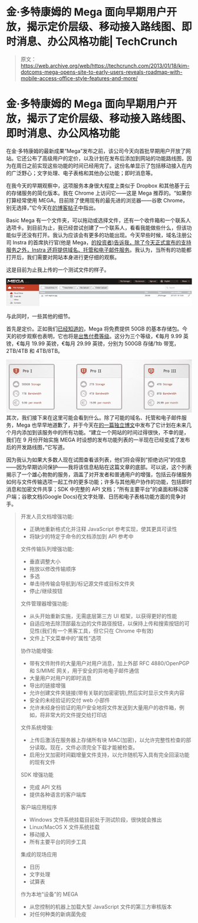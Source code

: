 # 金·多特康姆的 Mega 面向早期用户开放，揭示定价层级、移动接入路线图、即时消息、办公风格功能| TechCrunch

> 原文：<https://web.archive.org/web/https://techcrunch.com/2013/01/18/kim-dotcoms-mega-opens-site-to-early-users-reveals-roadmap-with-mobile-access-office-style-features-and-more/>

# 金·多特康姆的 Mega 面向早期用户开放，揭示了定价层级、移动接入路线图、即时消息、办公风格功能

在金·多特康姆的最新成果“Mega”发布之前，该公司今天向首批早期用户开放了网站。它还公布了高级用户的定价，以及计划在发布后添加到网站的功能路线图，因为在周日之前实现这些功能的时间已经用完了。这份名单显示了包括移动接入在内的广泛野心；文字处理、电子表格和其他办公功能；即时消息等。

在我今天的早期观察中，这项服务本身很大程度上类似于 Dropbox 和其他基于云的存储服务的简化版本。我在 Chrome 上访问它——这是 Mega 推荐的。“如果你打算经常使用 MEGA，目前除了使用现有的最先进的浏览器——谷歌 Chrome，别无选择，”它今天在[的博客帖子](https://web.archive.org/web/20230305153348/https://mega.co.nz/#blog_2)中指出。

Basic Mega 有一个文件夹，可以拖动或选择文件，还有一个收件箱和一个联系人选项卡。到目前为止，我已经尝试创建了一个联系人，看看我能做些什么，但该功能似乎还没有打开。我认为应该会有更多的功能出现。今天早些时候，域名注册公司 Instra 的首席执行官(他是 Mega，[的投资者)告诉我，除了今天正式宣布的支持服务之外，Instra 还将提供域名、托管和电子邮件服务](https://web.archive.org/web/20230305153348/https://techcrunch.com/2013/01/18/instra-ceo-and-mega-investor-brian-clarkson-we-will-do-everything-we-can-to-protect-innovation/)。我认为，当所有的功能都打开后，我们需要对网站本身进行更仔细的观察。

这是目前为止我上传的一个测试文件的样子。

![mega screenshot](img/59fa76ba8051585be1f2377232fc8a75.png)

与此同时，一些其他的细节。

首先是定价。正如我们[已经知道的](https://web.archive.org/web/20230305153348/http://www.techmeme.com/130117/p50#a130117p50)，Mega 将免费提供 50GB 的基本存储包。今天的初步观察也表明，它也将是[出售付费等级](https://web.archive.org/web/20230305153348/https://mega.co.nz/#pro)。这分为三个等级，€每月 9.99 英镑，€每月 19.99 英镑，€每月 29.99 英镑，分别为 500GB 存储/1tb 带宽，2TB/4TB 和 4TB/8TB。

![mega tiers](img/6a4f52c5ae9a8c65a899cd67e81ffe7f.png)
其次，我们接下来在这里可能会看到什么。除了可能的域名、托管和电子邮件服务，Mega 也早早地道歉了，并于今天在[的一篇独立博文](https://web.archive.org/web/20230305153348/https://mega.co.nz/#blog_1)中发布了它计划在未来几个月内添加到该服务中的所有功能。“建立一个网站的时间过得很快，不幸的是，我们在 9 月份开始实施 MEGA 时设想的发布功能列表的一半现在已经变成了发布后的开发路线图，”它写道。

因为我认为如果大多数人现在试图查看该列表，他们将会得到“拒绝访问”的信息——因为早期访问保护——我将该信息粘贴在这篇文章的底部。可以说，这个列表揭示了一个雄心勃勃的服务，涵盖了对开发者和普通用户的增强，包括云存储服务如何与文件传输选项一起工作的更多功能；许多与其他用户协作的功能，包括即时消息和加密文件共享；SDK 中完整的 API 文档；“所有主要平台”的桌面和移动客户端；谷歌文档(Google Docs)在文字处理、日历和电子表格功能方面的竞争对手。

> 开发人员文档增强功能:
> 
> *   正确地重新格式化并注释 JavaScript 参考实现，使其更具可读性
> *   将缺少的特定于命令的文档添加到 API 参考中
> 
> 文件传输队列增强功能:
> 
> *   垂直调整大小
> *   拖放以修改传输顺序
> *   多选
> *   单击待传输会导航到/标记源文件或目标文件夹
> *   停止/继续按钮
> 
> 文件管理器增强功能:
> 
> *   从头开始重新实施，无需底层第三方 UI 框架，以获得更好的性能
> *   自适应地去除顶部最左边的文件路径按钮，以保持上传和搜索按钮的可见性(我们有一个黑客工具，但它只在 Chrome 中有效)
> *   文件上下文菜单中的“属性”选项
> 
> 协作功能增强:
> 
> *   带有文件附件的大量用户对用户消息，加上外部 RFC 4880/OpenPGP 和 S/MIME 网关，用于安全的异地电子邮件通信
> *   大量用户对用户的即时消息
> *   导出的链接增强
> *   允许创建文件夹链接(带有关联的加密密钥),然后实时显示文件夹内容
> *   安全的未经验证的交付 web 小部件
> *   允许未经身份验证的用户安全地将文件发送到大量用户的收件箱，例如，将非常大的文件提交给打印店
> 
> 文件系统增强:
> 
> *   上传后激活在服务器上存储所有块 MAC(加密)，以允许完整性检查的部分读取。现在，文件必须完全下载才能被检查。
> *   启用分叉加密时间戳增量文件支持，以允许随机写入具有完全回滚功能的现有文件
> 
> SDK 增强功能
> 
> *   完成 API 文档
> *   提供各种语言的客户端库
> 
> 客户端应用程序
> 
> *   Windows 文件系统挂载目前处于测试阶段，很快就会推出
> *   Linux/MacOS X 文件系统挂载
> *   移动接入
> *   所有主要平台的同步工具
> 
> 集成的现场应用
> 
> *   日历
> *   文字处理
> *   试算表
> 
> 作为本地“设备”的 MEGA
> 
> *   从您控制的机器上加载大型 JavaScript 文件的第三方审核版本
> *   对任何种类的新病菌免疫